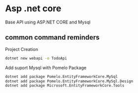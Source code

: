 # Asp .net core

Base API using ASP.NET CORE and Mysql

## common command reminders

Project Creation

```bash
dotnet new webapi -o TodoApi
```

Add suport Mysql with Pomelo Package

```bash
dotnet add package Pomelo.EntityFrameworkCore.MySql
dotnet add package Pomelo.EntityFrameworkCore.MySql.Design
dotnet add package Microsoft.EntityFrameworkCore.Tools
```
